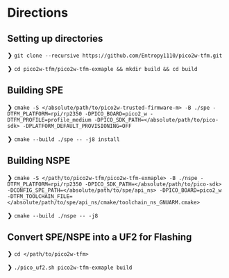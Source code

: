 # Directions
## Setting up directories
❯ `git clone --recursive https://github.com/Entropy1110/pico2w-tfm.git`

❯ `cd pico2w-tfm/pico2w-tfm-exmaple && mkdir build && cd build`

## Building SPE
❯ `cmake -S </absolute/path/to/pico2w-trusted-firmware-m> -B ./spe -DTFM_PLATFORM=rpi/rp2350 -DPICO_BOARD=pico2_w -DTFM_PROFILE=profile_medium -DPICO_SDK_PATH=</absolute/path/to/pico-sdk> -DPLATFORM_DEFAULT_PROVISIONING=OFF`

❯ `cmake --build ./spe -- -j8 install`

## Building NSPE
❯ `cmake -S </path/to/pico2w-tfm/pico2w-tfm-exmaple> -B ./nspe -DTFM_PLATFORM=rpi/rp2350 -DPICO_SDK_PATH=</absolute/path/to/pico-sdk> -DCONFIG_SPE_PATH=</absolute/path/to/spe/api_ns> -DPICO_BOARD=pico2_w -DTFM_TOOLCHAIN_FILE=</absolute/path/to/spe/api_ns/cmake/toolchain_ns_GNUARM.cmake>`

❯ `cmake --build ./nspe -- -j8`

## Convert SPE/NSPE into a UF2 for Flashing
❯ `cd </path/to/pico2w-tfm>`

❯ `./pico_uf2.sh pico2w-tfm-exmaple build`